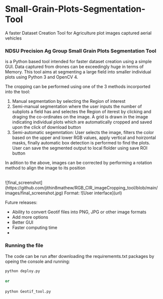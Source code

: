 # Small-Grain-Plots-Segmentation-Tool
A faster Dataset Creation Tool for Agriculture plot images captured aerial vehicles 

<h3>NDSU Precision Ag Group Small Grain Plots Segmentation Tool</h3> <p> is a Python based tool intended for faster dataset creation using a simple GUI. Data captured from drones can be exceedingly huge in terms of Memory. This tool aims at segmenting a large field into smaller individual plots using Python 3 and OpenCV 4.</p>

The cropping can be performed using one of the 3 methods incorported into the tool:

<ol>
  <li> Manual segmentation by selecting the Region of interest</li>
  <li> Semi-manual segmentation where the user inputs the number of subplots a field has and selectes the Region of iterest by clicking and draging the co-ordinates on the image. A grid is drawn in the image indicating individual plots which are automatically cropped and saved upon the click of download button</li>
  <li>Semi-automatic segemntation: User selects the image, filters the color based on the upper and lower RGB values, apply vertical and hoirzontal masks, finally automatic box detection is performed to find the plots. User can save the segmented output to local flolder using save ROI button</li>
</ol>

In adition to the above, images can be corrected by performing a rotation method to align the image to its position

<br>
![final_screenshot](https://github.com/jithin8mathew/RGB_CIR_imageCropping_tool/blob/main/images/final_screenshot.jpg)
Format: ![User interface](url)
<br>

Future releases:

<ul>
<li> Ability to convert Geotif files into PNG, JPG or other image formats </li>
<li> Add more options </li>
  <li>Better GUI</li>
  <li>Faster computing time</li>
  <li></li>
</ul>

### Running the file

The code can be run after downloading the requirememts.txt packages by opeing the console and running:

```python 
python deploy.py

or 

python Geotif_tool.py
```
